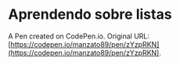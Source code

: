 # Aprendendo sobre listas

A Pen created on CodePen.io. Original URL: [https://codepen.io/manzato89/pen/zYzpRKN](https://codepen.io/manzato89/pen/zYzpRKN).


